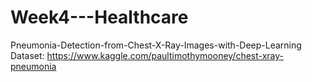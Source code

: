 # Week4---Healthcare
Pneumonia-Detection-from-Chest-X-Ray-Images-with-Deep-Learning
Dataset: 
https://www.kaggle.com/paultimothymooney/chest-xray-pneumonia
